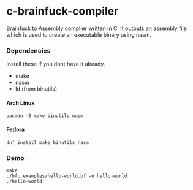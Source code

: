# c-brainfuck-compiler
Brainfuck to Assembly complier written in C.
It outputs an assembly file which is used to create an executable binary using nasm.
### Dependencies
Install these if you dont have it already.
- make
- nasm
- ld (from binutils)

#### Arch Linux
```console
pacman -S make binutils nasm
```
#### Fedora
```console
dnf install make binutils nasm
```

### Demo
```console
make
./bfc examples/hello-world.bf -o hello-world
./hello-world
```
